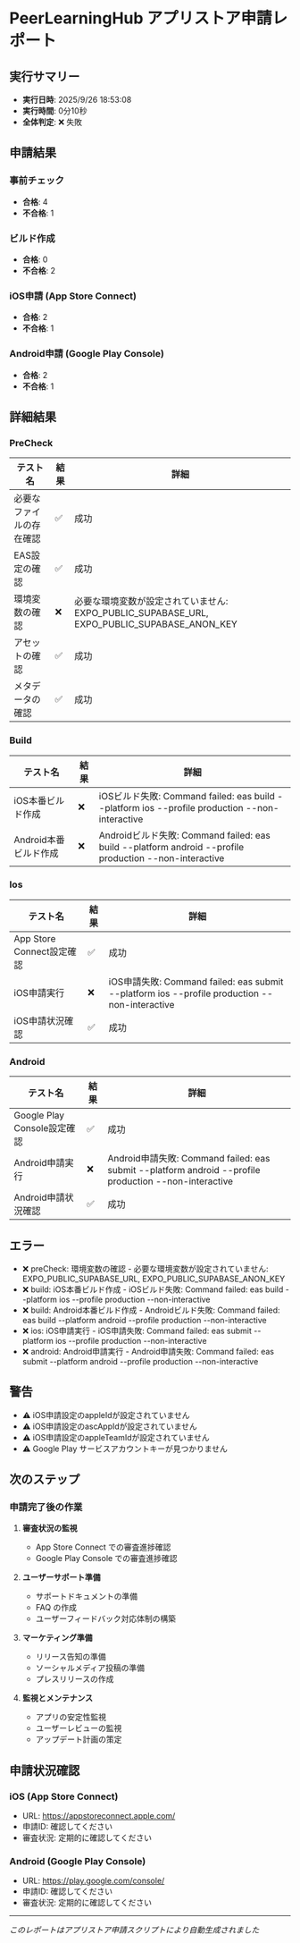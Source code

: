 # PeerLearningHub アプリストア申請レポート

## 実行サマリー

- **実行日時**: 2025/9/26 18:53:08
- **実行時間**: 0分10秒
- **全体判定**: ❌ 失敗

## 申請結果

### 事前チェック
- **合格**: 4
- **不合格**: 1

### ビルド作成
- **合格**: 0
- **不合格**: 2

### iOS申請 (App Store Connect)
- **合格**: 2
- **不合格**: 1

### Android申請 (Google Play Console)
- **合格**: 2
- **不合格**: 1

## 詳細結果


### PreCheck

| テスト名 | 結果 | 詳細 |
|----------|------|------|
| 必要なファイルの存在確認 | ✅ | 成功 |
| EAS設定の確認 | ✅ | 成功 |
| 環境変数の確認 | ❌ | 必要な環境変数が設定されていません: EXPO_PUBLIC_SUPABASE_URL, EXPO_PUBLIC_SUPABASE_ANON_KEY |
| アセットの確認 | ✅ | 成功 |
| メタデータの確認 | ✅ | 成功 |


### Build

| テスト名 | 結果 | 詳細 |
|----------|------|------|
| iOS本番ビルド作成 | ❌ | iOSビルド失敗: Command failed: eas build --platform ios --profile production --non-interactive |
| Android本番ビルド作成 | ❌ | Androidビルド失敗: Command failed: eas build --platform android --profile production --non-interactive |


### Ios

| テスト名 | 結果 | 詳細 |
|----------|------|------|
| App Store Connect設定確認 | ✅ | 成功 |
| iOS申請実行 | ❌ | iOS申請失敗: Command failed: eas submit --platform ios --profile production --non-interactive |
| iOS申請状況確認 | ✅ | 成功 |


### Android

| テスト名 | 結果 | 詳細 |
|----------|------|------|
| Google Play Console設定確認 | ✅ | 成功 |
| Android申請実行 | ❌ | Android申請失敗: Command failed: eas submit --platform android --profile production --non-interactive |
| Android申請状況確認 | ✅ | 成功 |



## エラー

- ❌ preCheck: 環境変数の確認 - 必要な環境変数が設定されていません: EXPO_PUBLIC_SUPABASE_URL, EXPO_PUBLIC_SUPABASE_ANON_KEY
- ❌ build: iOS本番ビルド作成 - iOSビルド失敗: Command failed: eas build --platform ios --profile production --non-interactive
- ❌ build: Android本番ビルド作成 - Androidビルド失敗: Command failed: eas build --platform android --profile production --non-interactive
- ❌ ios: iOS申請実行 - iOS申請失敗: Command failed: eas submit --platform ios --profile production --non-interactive
- ❌ android: Android申請実行 - Android申請失敗: Command failed: eas submit --platform android --profile production --non-interactive



## 警告

- ⚠️ iOS申請設定のappleIdが設定されていません
- ⚠️ iOS申請設定のascAppIdが設定されていません
- ⚠️ iOS申請設定のappleTeamIdが設定されていません
- ⚠️ Google Play サービスアカウントキーが見つかりません


## 次のステップ

### 申請完了後の作業
1. **審査状況の監視**
   - App Store Connect での審査進捗確認
   - Google Play Console での審査進捗確認

2. **ユーザーサポート準備**
   - サポートドキュメントの準備
   - FAQ の作成
   - ユーザーフィードバック対応体制の構築

3. **マーケティング準備**
   - リリース告知の準備
   - ソーシャルメディア投稿の準備
   - プレスリリースの作成

4. **監視とメンテナンス**
   - アプリの安定性監視
   - ユーザーレビューの監視
   - アップデート計画の策定

## 申請状況確認

### iOS (App Store Connect)
- URL: https://appstoreconnect.apple.com/
- 申請ID: 確認してください
- 審査状況: 定期的に確認してください

### Android (Google Play Console)
- URL: https://play.google.com/console/
- 申請ID: 確認してください
- 審査状況: 定期的に確認してください

---
*このレポートはアプリストア申請スクリプトにより自動生成されました*
